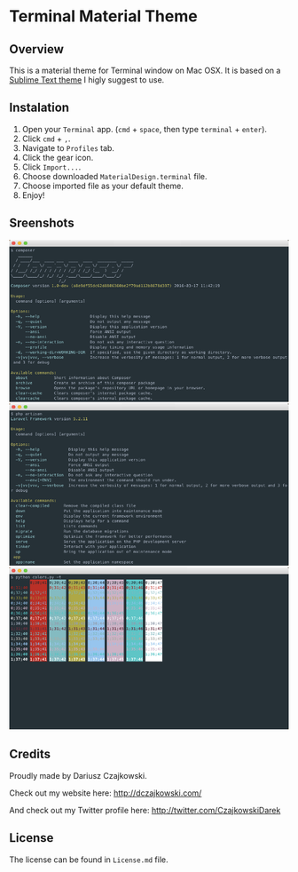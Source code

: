 # Terminal Material Theme
## Overview
This is a material theme for Terminal window on Mac OSX. It is based on a [Sublime Text theme](https://github.com/equinusocio/material-theme) I higly suggest to use.

## Instalation
1. Open your `Terminal` app. (`cmd` + `space`, then type `terminal` + `enter`).
2. Click `cmd` + `,`.
3. Navigate to `Profiles` tab.
4. Click the gear icon.
5. Click `Import...`.
6. Choose downloaded `MaterialDesign.terminal` file.
7. Choose imported file as your default theme.
8. Enjoy!

## Sreenshots
![](https://raw.githubusercontent.com/CzajekDC/TerminalMaterialTheme/master/Screenshots/ScreenshotComposer.png)
![](https://raw.githubusercontent.com/CzajekDC/TerminalMaterialTheme/master/Screenshots/ScreenshotArtisan.png)
![](https://raw.githubusercontent.com/CzajekDC/TerminalMaterialTheme/master/Screenshots/ScreenshotColors.png)

## Credits
Proudly made by Dariusz Czajkowski.

Check out my website here: http://dczajkowski.com/

And check out my Twitter profile here: http://twitter.com/CzajkowskiDarek

## License
The license can be found in `License.md` file.
